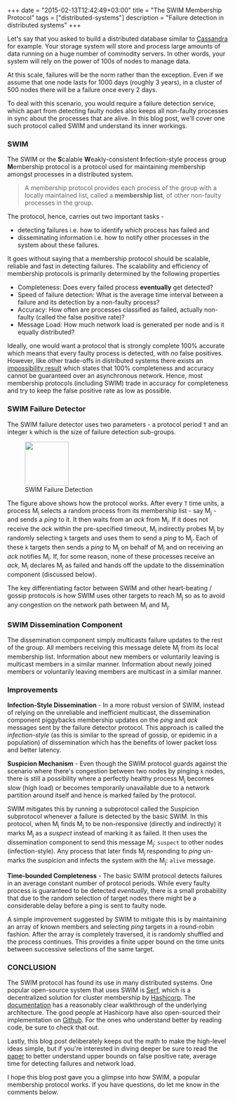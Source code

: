 +++
date = "2015-02-13T12:42:49+03:00"
title = "The SWIM Membership Protocol"
tags = ["distributed-systems"]
description = "Failure detection in distributed systems"
+++

Let's say that you asked to build a distributed database similar to [Cassandra](http://cassandra.apache.org/) for example. Your storage system will store and process large amounts of data running on a huge number of commodity servers. In other words, your system will rely on the power of 100s of nodes to manage data.

At this scale, failures will be the norm rather than the exception. Even if we assume that one node lasts for 1000 days (roughly 3 years), in a cluster of 500 nodes there will be a failure once every 2 days. 

To deal with this scenario, you would require a failure detection service, which apart from detecting faulty nodes also keeps all non-faulty processes in sync about the processes that are alive. In this blog post, we'll cover one such protocol called SWIM and understand its inner workings.

### SWIM
The SWIM or the <strong>S</strong>calable <strong>W</strong>eakly-consistent <strong>I</strong>nfection-style process group <strong>M</strong>embership protocol is a protocol used for maintaining membership amongst processes in a distributed system.  

> A membership protocol provides each process of the group with a locally maintained list, called a **membership list**, of other non-faulty processes in the group.

The protocol, hence, carries out two important tasks - 

- detecting failures i.e. how to identify which process has failed and
- disseminating information i.e. how to notify other processes in the system about these failures.

It goes without saying that a membership protocol should be scalable, reliable and fast in detecting failures. The scalability and efficiency of membership protocols is primarily determined by the following properties

- Completeness: Does every failed process **eventually** get detected?
- Speed of failure detection: What is the average time interval between a failure and its detection by a non-faulty process?
- Accuracy: How often are processes classified as failed, actually non-faulty (called the false positive rate)?
- Message Load: How much network load is generated per node and is it equally distributed?

Ideally, one would want a protocol that is strongly complete 100% accurate which means that every faulty process is detected, with *no* false positives. However, like other trade-offs in distributed systems there exists an [impossibility result](http://www.ecommons.cornell.edu/bitstream/1813/7192/1/95-1535.pdf) which states that 100% completeness and accuracy cannot be guaranteed over an asynchronous network. Hence, most membership protocols (including SWIM) trade in accuracy for completeness and try to keep the false positive rate as low as possible.

### SWIM Failure Detector
	
The SWIM failure detector uses two parameters - a protocol period `T` and an integer `k` which is the size of failure detection sub-groups.

<figure> 
  <img src="/images/swim.png" height="100px"> 
	<figcaption>SWIM Failure Detection</figcaption>
</figure>

The figure above shows how the protocol works. After every `T` time units, a process M<sub>i</sub> selects a random process from its membership list - say M<sub>j</sub> - and sends a *ping* to it. It then waits from an *ack* from M<sub>j</sub>. If it does not receive the *ack* within the pre-specified timeout, M<sub>i</sub> indirectly probes M<sub>j</sub> by randomly selecting `k` targets and uses them to send a *ping* to M<sub>j</sub>. Each of these `k` targets then sends a *ping* to M<sub>j</sub> on behalf of M<sub>i</sub> and on receiving an *ack* notifies M<sub>i</sub>. If, for some reason, none of these processes receive an *ack*, M<sub>i</sub> declares M<sub>j</sub> as failed and hands off the update to the dissemination component (discussed below).

The key differentiating factor between SWIM and other heart-beating / gossip protocols is how SWIM uses other targets to reach M<sub>j</sub> so as to avoid any congestion on the network path between M<sub>i</sub> and M<sub>j</sub>.

### SWIM Dissemination Component

The dissemination component simply multicasts failure updates to the rest of the group. All members receiving this message delete M<sub>j</sub> from its local membership list. Information about new members or voluntarily leaving is multicast members in a similar manner. Information about newly joined members or voluntarily leaving members are multicast in a similar manner.

### Improvements

**Infection-Style Dissemination** - In a more robust version of SWIM, instead of relying on the unreliable and inefficient multicast, the dissemination component piggybacks membership updates on the *ping* and *ack* messages sent by the failure detector protocol. This approach is called the *infection-style* (as this is similar to the spread of gossip, or epidemic in a population) of dissemination which has the benefits of lower packet loss and better latency.

**Suspicion Mechanism** - Even though the SWIM protocol guards against the scenario where there's congestion between two nodes by pinging `k` nodes, there is still a possibility where a perfectly healthy process M<sub>j</sub> becomes slow (high load) or becomes temporarily unavailable due to a network partition around itself and hence is marked failed by the protocol.

SWIM mitigates this by running a subprotocol called the Suspicion subprotocol whenever a failure is detected by the basic SWIM. In this protocol, when M<sub>i</sub> finds M<sub>j</sub> to be non-responsive (directly and indirectly) it marks M<sub>j</sub> as a *suspect* instead of marking it as failed. It then uses the dissemination component to send this message M<sub>j</sub>: `suspect` to other nodes (infection-style). Any process that later finds M<sub>j</sub> responding to *ping* un-marks the suspicion and infects the system with the M<sub>j</sub>: `alive` message.

**Time-bounded Completeness** - The basic SWIM protocol detects failures in an average constant number of protocol periods. While every faulty process is guaranteed to be detected *eventually*, there is a small probability that due to the random selection of target nodes there might be a considerable delay before a ping is sent to faulty node. 

A simple improvement suggested by SWIM to mitigate this is by maintaining an array of known members and selecting *ping* targets in a round-robin fashion. After the array is completely traversed, it is randomly shuffled and the process continues. This provides a finite upper bound on the time units between successive selections of the same target.

### CONCLUSION

The SWIM protocol has found its use in many distributed systems. One popular open-source system that uses SWIM is [Serf](https://www.serfdom.io/), which is a decentralized solution for cluster membership by [Hashicorp](https://www.hashicorp.com/). The [documentation](https://www.serfdom.io/docs/internals/gossip.html) has a reasonably clear walkthrough of the underlying architecture. The good people at Hashicorp have also open-sourced their implementation on [Github](https://github.com/hashicorp/memberlist). For the ones who understand better by reading code, be sure to check that out.

Lastly, this blog post deliberately keeps out the math to make the high-level ideas simple, but if you're interested in diving deeper be sure to read the [paper](http://www.cs.cornell.edu/~asdas/research/dsn02-SWIM.pdf) to better understand upper bounds on false positive rate, average time for detecting failures and network load.

I hope this blog post gave you a glimpse into how SWIM, a popular membership protocol works. If you have questions, do let me know in the comments below.
